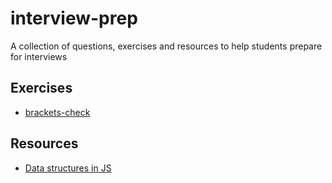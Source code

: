 # interview-prep
A collection of questions, exercises and resources to help students prepare for interviews

## Exercises
- [brackets-check](https://github.com/FACN7/interview-prep/tree/master/exercises/brackets-check)

## Resources 
- [Data structures in JS](https://github.com/jamiecoe/data-structures)
